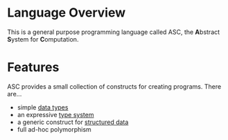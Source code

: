 # Language Overview

This is a general purpose programming language called ASC, 
the **A**bstract **S**ystem for **C**omputation.



# Features

ASC provides a small collection of constructs for creating programs.
There are...
* simple [data types](data.md)
* an expressive [type system](type.md)
* a generic construct for [structured data](sequence.md)
* full ad-hoc polymorphism
